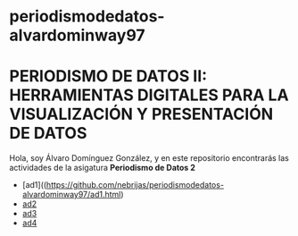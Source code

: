 # periodismodedatos-alvardominway97
# PERIODISMO DE DATOS II: HERRAMIENTAS DIGITALES PARA LA VISUALIZACIÓN Y PRESENTACIÓN DE DATOS 
Hola, soy Álvaro Domínguez González, y en este repositorio encontrarás las actividades de la asigatura **Periodismo de Datos 2** 
- [ad1]((https://github.com/nebrijas/periodismodedatos-alvardominway97/ad1.html)
- [ad2](https://github.com/nebrijas/periodismodedatos-alvardominway97/ad2.html)
- [ad3](https://github.com/nebrijas/periodismodedatos-alvardominway97/api-covid19-pandas.html) 
- [ad4]() 
